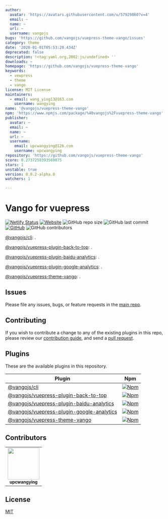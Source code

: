 ```yaml
---
author:
  avatar: 'https://avatars.githubusercontent.com/u/57929860?v=4'
  email: ~
  name: ~
  url: ~
  username: vangojs
bugs: 'https://github.com/vangojs/vuepress-theme-vango/issues'
category: theme
date: '2020-01-01T05:53:20.434Z'
deprecated: false
description: !<tag:yaml.org,2002:js/undefined> ''
downloads: ~
homepage: 'https://github.com/vangojs/vuepress-theme-vango'
keywords:
  - vewpress
  - theme
  - vango
license: MIT License
maintainers:
  - email: wang_ying13@163.com
    username: wangying
name: '@vangojs/vuepress-theme-vango'
npm: 'https://www.npmjs.com/package/%40vangojs%2Fvuepress-theme-vango'
publisher:
  avatar: ~
  email: ~
  name: ~
  url: ~
  username:
    email: upcwangying@126.com
    username: upcwangying
repository: 'https://github.com/vangojs/vuepress-theme-vango'
score: 0.2737258393569075
stars: 1
unstable: true
version: 0.0.2-alpha.0
watchers: 1

---
```


# Vango for vuepress

[![Netlify Status](https://api.netlify.com/api/v1/badges/85854f43-d48d-4d8b-917b-f849046e5625/deploy-status)](https://app.netlify.com/sites/vangojs-vuepress/deploys)
[![Website](https://img.shields.io/website?url=https%3A%2F%2Fvuepress.vangojs.com)](https://vuepress.vangojs.com)
![GitHub repo size](https://img.shields.io/github/repo-size/vangojs/vango-vuepress)
![GitHub last commit](https://img.shields.io/github/last-commit/vangojs/vango-vuepress)
[![GitHub](https://img.shields.io/github/license/vangojs/vango-vuepress)](https://github.com/vangojs/vango-vuepress/blob/master/LICENSE.md)
![GitHub contributors](https://img.shields.io/github/contributors/vangojs/vango-vuepress)

[@vangojs/cli](packages/@vangojs/cli): .

[@vangojs/vuepress-plugin-back-to-top](packages/@vangojs/vuepress-plugin-back-to-top): .

[@vangojs/vuepress-plugin-baidu-analytics](packages/@vangojs/vuepress-plugin-baidu-analytics): .

[@vangojs/vuepress-plugin-google-analytics](packages/@vangojs/vuepress-plugin-google-analytics): .

[@vangojs/vuepress-theme-vango](packages/@vangojs/vuepress-theme-vango): .

## Issues

Please file any issues, bugs, or feature requests in the [main
repo](https://github.com/vangojs/vango-vuepress/issues/new).

## Contributing

If you wish to contribute a change to any of the existing plugins in this repo,
please review our [contribution guide](https://github.com/upcwangying/vango-vuepress/blob/master/.github/CONTRIBUTING.md),
and send a [pull request](https://github.com/vangojs/vango-vuepress/pulls).

## Plugins
These are the available plugins in this repository.

| Plugin | Npm |
|--------|-----|
| [@vangojs/cli](./packages/@vangojs/cli) | [![Npm](https://img.shields.io/npm/v/@vangojs/cli)](https://www.npmjs.com/package/@vangojs/cli) |
| [@vangojs/vuepress-plugin-back-to-top](./packages/@vangojs/vuepress-plugin-back-to-top) | [![Npm](https://img.shields.io/npm/v/@vangojs/vuepress-plugin-back-to-top)](https://www.npmjs.com/package/@vangojs/vuepress-plugin-back-to-top) |
| [@vangojs/vuepress-plugin-baidu-analytics](./packages/@vangojs/vuepress-plugin-baidu-analytics) | [![Npm](https://img.shields.io/npm/v/@vangojs/vuepress-plugin-baidu-analytics)](https://www.npmjs.com/package/@vangojs/vuepress-plugin-baidu-analytics) |
| [@vangojs/vuepress-plugin-google-analytics](./packages/@vangojs/vuepress-plugin-google-analytics) | [![Npm](https://img.shields.io/npm/v/@vangojs/vuepress-plugin-google-analytics)](https://www.npmjs.com/package/@vangojs/vuepress-plugin-google-analytics) |
| [@vangojs/vuepress-theme-vango](./packages/@vangojs/vuepress-theme-vango) | [![Npm](https://img.shields.io/npm/v/@vangojs/vuepress-theme-vango)](https://www.npmjs.com/package/@vangojs/vuepress-theme-vango) |

## Contributors

<!-- ALL-CONTRIBUTORS-LIST:START - Do not remove or modify this section -->
<!-- prettier-ignore-start -->
<!-- markdownlint-disable -->
<table>
  <tr>
    <td align="center"><a href="https://upcwangying.com"><img src="https://avatars1.githubusercontent.com/u/19725091?v=4" width="100px;" alt=""/><br /><sub><b>upcwangying</b></sub></a></td>
  </tr>
</table>

<!-- markdownlint-enable -->
<!-- prettier-ignore-end -->
<!-- ALL-CONTRIBUTORS-LIST:END -->

## License

[MIT](https://github.com/vangojs/vango-vuepress/blob/master/LICENSE.md)
